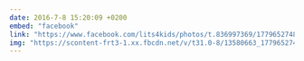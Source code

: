```yaml
---
date: 2016-7-8 15:20:09 +0200
embed: "facebook"
link: "https://www.facebook.com/lits4kids/photos/t.836997369/1779652748937729/?type=3&theater"
img: "https://scontent-frt3-1.xx.fbcdn.net/v/t31.0-8/13580663_1779652748937729_1103878146548420404_o.jpg?oh=c18ef212ef7cc5e219a5481739d96255&oe=594F09D8"
---
```

